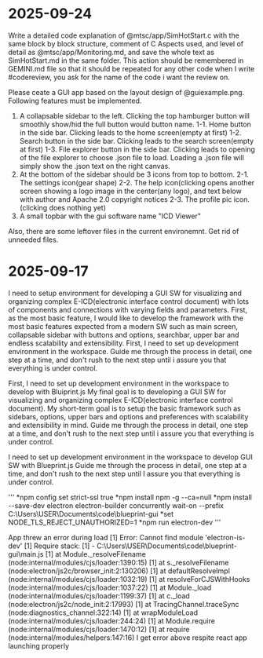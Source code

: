 # 2025-09-24

Write a detailed code explanation of @mtsc/app/SimHotStart.c with the same block by block structure, comment of C Aspects used, and level of detail as @mtsc/app/Monitoring.md, and save the whole text as SimHotStart.md in the same folder. This action should be remembered in GEMINI.md file so that it should be repeated for any other code when I write #codereview, you ask for the name of the code i want the review on.

Please ceate a GUI app based on the layout design of @guiexample.png. Following features must be implemented.
1. A collapsable sidebar to the left. Clicking the top hamburger button will smoothly show/hid the full button would button name.
1-1. Home button in the side bar. Clicking leads to the home screen(empty at first)
1-2. Search button in the side bar. Clicking leads to the search screen(empty at first)
1-3. File explorer button in the side bar. Clicking leads to opening of the file explorer to choose .json file to load. Loading a .json file will simply show the .json text on the right canvas.
2. At the bottom of the sidebar should be 3 icons from top to bottom.
2-1. The settings icon(gear shape)
2-2. The help icon(clicking opens another screen showing a logo image in the center(any logo), and text below with author and Apache 2.0 copyright notices
2-3. The profile pic icon.(clicking does nothing yet)
3. A small topbar with the gui software name "ICD Viewer"

Also, there are some leftover files in the current environemnt. Get rid of unneeded files.

# 2025-09-17

I need to setup environment for developing a GUI SW for visualizing and organizing complex E-ICD(electronic interface control document) with lots of components and connections with varying fields and parameters. First, as the most basic feature, I would like to develop the framework with the most basic features expected from a modern SW such as main screen, collapsable sidebar with buttons and options, searchbar, upper bar and endless scalability and extensibility.
First, I need to set up development environment in the workspace.
Guide me through the process in detail, one step at a time, and don't rush to the next step until i assure you that everything is under control.

First, I need to set up development environment in the workspace to develop with Bluiprint.js
My final goal is to developing a GUI SW for visualizing and organizing complex E-ICD(electronic interface control document).
My short-term goal is to setup the basic framework such as sidebars, options, upper bars and options and preferences with scalability and extensibility in mind.
Guide me through the process in detail, one step at a time, and don't rush to the next step until i assure you that everything is under control.

I need to set up development environment in the workspace to develop GUI SW with Blueprint.js 
Guide me through the process in detail, one step at a time, and don't rush to the next step until I assure you that everything is under control.

'''
*npm config set strict-ssl true
*npm install npm -g --ca=null
*npm install --save-dev electron electron-builder concurrently wait-on --prefix C:\Users\USER\Documents\code\blueprint-gui
*set NODE_TLS_REJECT_UNAUTHORIZED=1
*npm run electron-dev
'''

 App threw an error during load
[1] Error: Cannot find module 'electron-is-dev'
[1] Require stack:
[1] - C:\Users\USER\Documents\code\blueprint-gui\main.js
[1]     at Module._resolveFilename (node:internal/modules/cjs/loader:1390:15)
[1]     at s._resolveFilename (node:electron/js2c/browser_init:2:130206)
[1]     at defaultResolveImpl (node:internal/modules/cjs/loader:1032:19)
[1]     at resolveForCJSWithHooks (node:internal/modules/cjs/loader:1037:22)
[1]     at Module._load (node:internal/modules/cjs/loader:1199:37)
[1]     at c._load (node:electron/js2c/node_init:2:17993)
[1]     at TracingChannel.traceSync (node:diagnostics_channel:322:14)
[1]     at wrapModuleLoad (node:internal/modules/cjs/loader:244:24)
[1]     at Module.require (node:internal/modules/cjs/loader:1470:12)
[1]     at require (node:internal/modules/helpers:147:16)
I get error above respite react app launching properly
